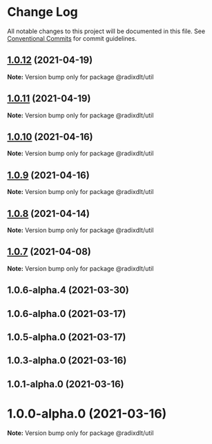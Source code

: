 # Change Log

All notable changes to this project will be documented in this file.
See [Conventional Commits](https://conventionalcommits.org) for commit guidelines.

## [1.0.12](https://github.com/radixdlt/radixdlt-javascript/compare/@radixdlt/util@1.0.11...@radixdlt/util@1.0.12) (2021-04-19)

**Note:** Version bump only for package @radixdlt/util





## [1.0.11](https://github.com/radixdlt/radixdlt-javascript/compare/@radixdlt/util@1.0.10...@radixdlt/util@1.0.11) (2021-04-19)

**Note:** Version bump only for package @radixdlt/util





## [1.0.10](https://github.com/radixdlt/radixdlt-javascript/compare/@radixdlt/util@1.0.9...@radixdlt/util@1.0.10) (2021-04-16)

**Note:** Version bump only for package @radixdlt/util





## [1.0.9](https://github.com/radixdlt/radixdlt-javascript/compare/@radixdlt/util@1.0.8...@radixdlt/util@1.0.9) (2021-04-16)

**Note:** Version bump only for package @radixdlt/util





## [1.0.8](https://github.com/radixdlt/radixdlt-javascript/compare/@radixdlt/util@1.0.7...@radixdlt/util@1.0.8) (2021-04-14)

**Note:** Version bump only for package @radixdlt/util





## [1.0.7](https://github.com/radixdlt/radixdlt-javascript/compare/@radixdlt/util@1.0.6...@radixdlt/util@1.0.7) (2021-04-08)

**Note:** Version bump only for package @radixdlt/util





## 1.0.6-alpha.4 (2021-03-30)



## 1.0.6-alpha.0 (2021-03-17)



## 1.0.5-alpha.0 (2021-03-17)



## 1.0.3-alpha.0 (2021-03-16)



## 1.0.1-alpha.0 (2021-03-16)



# 1.0.0-alpha.0 (2021-03-16)

**Note:** Version bump only for package @radixdlt/util
